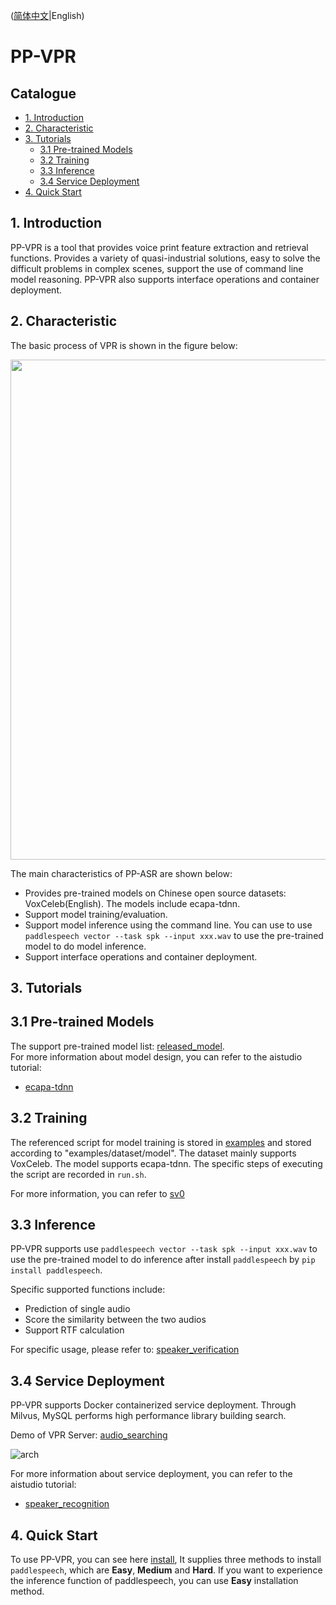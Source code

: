 ([简体中文](./PPVPR_cn.md)|English)
# PP-VPR

## Catalogue
- [1. Introduction](#1)
- [2. Characteristic](#2)
- [3. Tutorials](#3)
    - [3.1 Pre-trained Models](#31)
    - [3.2 Training](#32)
    - [3.3 Inference](#33)
    - [3.4 Service Deployment](#33)
- [4. Quick Start](#4)

<a name="1"></a>
## 1. Introduction

PP-VPR is a tool that provides voice print feature extraction and retrieval functions.  Provides a variety of quasi-industrial solutions, easy to solve the difficult problems in complex scenes, support the use of command line model reasoning.  PP-VPR also supports interface operations and container deployment.  

<a name="2"></a>
## 2. Characteristic
The basic process of VPR is shown in the figure below:  
<center><img src=https://ai-studio-static-online.cdn.bcebos.com/3aed59b8c8874046ad19fe583d15a8dd53c5b33e68db4383b79706e5add5c2d0 width="800" ></center>


The main characteristics of PP-ASR are shown below:
-  Provides pre-trained models on Chinese open source datasets: VoxCeleb(English). The models include ecapa-tdnn.
-  Support model training/evaluation.
-  Support model inference using the command line. You can use to use `paddlespeech vector --task spk --input xxx.wav` to use the pre-trained model to do model inference. 
-  Support interface operations and container deployment.

<a name="3"></a>
## 3. Tutorials

<a name="31"></a>
## 3.1 Pre-trained Models
The support pre-trained model list: [released_model](https://github.com/PaddlePaddle/PaddleSpeech/blob/develop/docs/source/released_model.md).  
For more information about model design, you can refer to the aistudio tutorial:
- [ecapa-tdnn](https://aistudio.baidu.com/aistudio/projectdetail/4027664)

<a name="32"></a>
## 3.2 Training
The referenced script for model training is stored in [examples](https://github.com/PaddlePaddle/PaddleSpeech/tree/develop/examples) and stored according to "examples/dataset/model". The dataset mainly supports VoxCeleb. The model supports ecapa-tdnn.
The specific steps of executing the script are recorded in `run.sh`.

For more information, you can refer to [sv0](https://github.com/PaddlePaddle/PaddleSpeech/tree/develop/examples/voxceleb/sv0)


<a name="33"></a>
## 3.3 Inference

PP-VPR supports use `paddlespeech vector --task spk --input xxx.wav` to use the pre-trained model to do inference after install `paddlespeech` by `pip install paddlespeech`.

Specific supported functions include:

- Prediction of single audio
- Score the similarity between the two audios
- Support RTF calculation

For specific usage, please refer to: [speaker_verification](https://github.com/PaddlePaddle/PaddleSpeech/blob/develop/demos/speaker_verification/README_cn.md) 


<a name="34"></a>
## 3.4 Service Deployment

PP-VPR supports Docker containerized service deployment.  Through Milvus, MySQL performs high performance library building search.  

Demo of VPR Server: [audio_searching](https://github.com/PaddlePaddle/PaddleSpeech/tree/develop/demos/audio_searching)

![arch](https://ai-studio-static-online.cdn.bcebos.com/7b32dd0200084866863095677e8b40d3b725b867d2e6439e9cf21514e235dfd5)

For more information about service deployment, you can refer to the aistudio tutorial:
- [speaker_recognition](https://aistudio.baidu.com/aistudio/projectdetail/4027664)

<a name="4"></a>

## 4. Quick Start

To use PP-VPR, you can see here [install](https://github.com/PaddlePaddle/PaddleSpeech/blob/develop/docs/source/install_cn.md), It supplies three methods to install `paddlespeech`, which are **Easy**, **Medium** and **Hard**. If you want to experience the inference function of paddlespeech, you can use **Easy** installation method.
